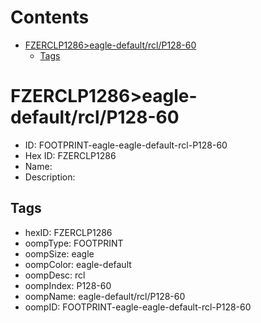 



Contents
========

* [FZERCLP1286>eagle-default/rcl/P128-60](#fzerclp1286eagle-defaultrclp128-60)
	* [Tags](#tags)

# FZERCLP1286>eagle-default/rcl/P128-60

- ID: FOOTPRINT-eagle-eagle-default-rcl-P128-60
- Hex ID: FZERCLP1286
- Name: 
- Description: 

## Tags

- hexID: FZERCLP1286
- oompType: FOOTPRINT
- oompSize: eagle
- oompColor: eagle-default
- oompDesc: rcl
- oompIndex: P128-60
- oompName: eagle-default/rcl/P128-60
- oompID: FOOTPRINT-eagle-eagle-default-rcl-P128-60
